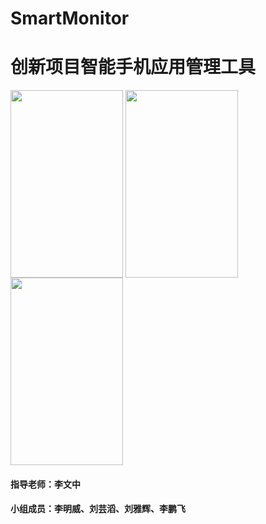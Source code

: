 # SmartMonitor
# 创新项目智能手机应用管理工具

<img align="center" src="http://okuo92sn2.bkt.clouddn.com/test.png" width="180px" height="300px" />
<img align="center" src="http://okuo92sn2.bkt.clouddn.com/test1.png" width="180px" height="300px" />
<img align="center" src="http://okuo92sn2.bkt.clouddn.com/test2.png" width="180px" height="300px" />

#### 指导老师：李文中
#### 小组成员：李明威、刘芸滔、刘雅辉、李鹏飞
